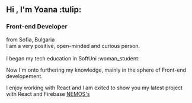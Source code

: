 <h2>Hi , I'm Yoana :tulip:</h2>
<h3>Front-end Developer </h3>
from Sofia, Bulgaria <br/>
I am a very positive, open-minded and curious person.<br/> 
<br/>
I began my tech education in SoftUni :woman_student: 

Now I'm onto furthering my knowledge, mainly in the sphere of Front-end developement.

I enjoy working with React and I am exited to show you my latest project with React and Firebase <a href="https://nemos-663db.web.app">NEMOS's</a>



